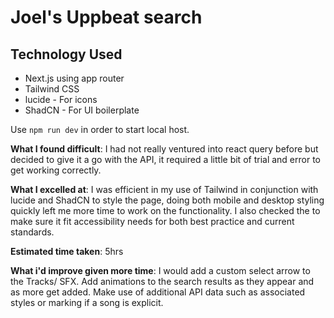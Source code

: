 # Joel's Uppbeat search

## Technology Used

- Next.js using app router
- Tailwind CSS
- lucide - For icons
- ShadCN - For UI boilerplate

Use `npm run dev` in order to start local host.

**What I found difficult**:
I had not really ventured into react query before but decided to give it a go with the API, it required a little bit of trial and error to get working correctly.

**What I excelled at**:
I was efficient in my use of Tailwind in conjunction with lucide and ShadCN to style the page, doing both mobile and desktop styling quickly left me more time to work on the functionality.
I also checked the to make sure it fit accessibility needs for both best practice and current standards.

**Estimated time taken**: 5hrs

**What i'd improve given more time**:
I would add a custom select arrow to the Tracks/ SFX.
Add animations to the search results as they appear and as more get added.
Make use of additional API data such as associated styles or marking if a song is explicit.
